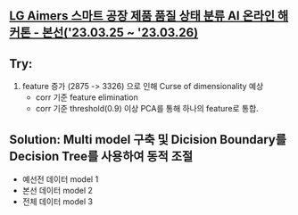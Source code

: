 ## [LG Aimers 스마트 공장 제품 품질 상태 분류 AI 온라인 해커톤 - 본선('23.03.25 ~ '23.03.26)](https://dacon.io/competitions/official/236080/overview/description)


## Try:
1. feature 증가 (2875 -> 3326) 으로 인해 Curse of dimensionality 예상
    - corr 기준 feature elimination
    - corr 기준 threshold(0.9) 이상 PCA를 통해 하나의 feature로 통합.
    
## Solution: Multi model 구축 및 Dicision Boundary를 Decision Tree를 사용하여 동적 조절
  - 예선전 데이터 model 1
  - 본선 데이터 model 2
  - 전체 데이터 model 3
